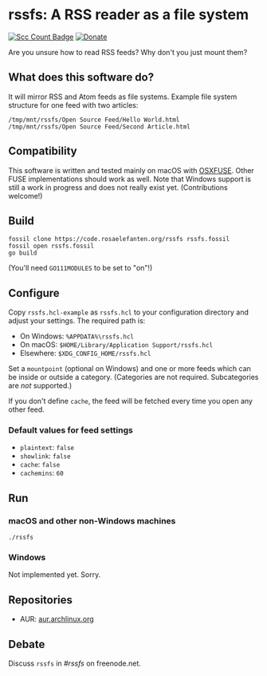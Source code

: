 # rssfs: A RSS reader as a file system

[![Scc Count Badge](https://sloc.xyz/github/dertuxmalwieder/rssfs?category=code)](https://github.com/dertuxmalwieder/rssfs) [![Donate](https://img.shields.io/badge/Donate-PayPal-green.svg)](https://paypal.me/GebtmireuerGeld)

Are you unsure how to read RSS feeds? Why don\'t you just mount them?

## What does this software do?

It will mirror RSS and Atom feeds as file systems. Example file system
structure for one feed with two articles:

    /tmp/mnt/rssfs/Open Source Feed/Hello World.html
    /tmp/mnt/rssfs/Open Source Feed/Second Article.html

## Compatibility

This software is written and tested mainly on macOS with
[OSXFUSE](http://osxfuse.github.io). Other FUSE implementations should
work as well. Note that Windows support is still a work in progress and
does not really exist yet. (Contributions welcome!)

## Build

    fossil clone https://code.rosaelefanten.org/rssfs rssfs.fossil
    fossil open rssfs.fossil
    go build

(You\'ll need `GO111MODULES` to be set to \"on\"!)

## Configure

Copy `rssfs.hcl-example` as `rssfs.hcl` to your configuration directory
and adjust your settings. The required path is:

-   On Windows: `%APPDATA%\rssfs.hcl`
-   On macOS: `$HOME/Library/Application Support/rssfs.hcl`
-   Elsewhere: `$XDG_CONFIG_HOME/rssfs.hcl`

Set a `mountpoint` (optional on Windows) and one or more feeds which can be inside or outside a category. (Categories are not required. Subcategories are *not* supported.)

If you don't define `cache`, the feed will be fetched every time you open any other feed.

### Default values for feed settings

* `plaintext`: `false`
* `showlink`: `false`
* `cache`: `false`
* `cachemins`: `60`

## Run

### macOS and other non-Windows machines

    ./rssfs

### Windows

Not implemented yet. Sorry.

## Repositories

- AUR: [aur.archlinux.org](https://aur.archlinux.org/packages/rssfs)

## Debate

Discuss `rssfs` in *#rssfs* on freenode.net.
